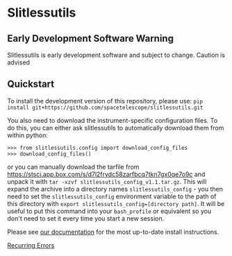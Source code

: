 # Slitlessutils


## Early Development Software Warning
Slitlessutils is early development software and subject to change. Caution is advised


## Quickstart

To install the development version of this repository, please use:
``
pip install git+https://github.com/spacetelescope/slitlessutils.git
``

You also need to download the instrument-specific configuration files. To do this, you can either ask slitlessutils to automatically download them from within python:
```
>>> from slitlessutils.config import download_config_files
>>> download_config_files()
```

or you can manually download the tarfile from https://stsci.app.box.com/s/d7l2frydc58zarfbcq7tkn7gx0qe7o9c and unpack it with `tar -xzvf slitlessutils_config_v1.1.tar.gz`. This will expand the archive into a directory names `slitlessutils_config` - you then need to set the `slitlessutils_config` environment variable to the path of this directory with `export slitlessutils_config=[directory path]`. It will be useful to put this command into your `bash_profile` or equivalent so you don't need to set it every time you start a new session.

Please see [our documentation](https://github.com/spacetelescope/slitlessutils/blob/main/docs/install.rst) for the most up-to-date install instructions.

[Recurring Errors](notes.md)
